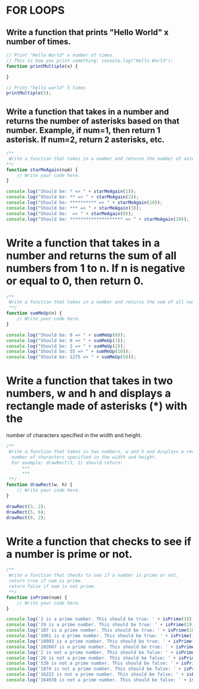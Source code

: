 # FOR LOOPS 

## Write a function that prints "Hello World" x number of times.
```javascript
// Print "Hello World" x number of times.
// This is how you print something: console.log("Hello World"); 
function printMultiple(x) {

}

// Print "hello world" 5 times
printMultiple(5); 
```

## Write a function that takes in a number and returns the number of asterisks based on that number. Example, if num=1, then return 1 asterisk. If num=2, return 2 asterisks, etc.
```javascript
/**
 Write a function that takes in a number and returns the number of asterisks based on that number. Example, if num=1, then return 1 asterisk. If num=2, return 2 asterisks, etc.
**/
function starMeAgain(num) {
    // Write your code here.
}

console.log("Should be: * => " + starMeAgain(1));
console.log("Should be: ** => " + starMeAgain(2));
console.log("Should be: ********** => " + starMeAgain(10));
console.log("Should be: *** => " + starMeAgain(3));
console.log("Should be:  => " + starMeAgain(0));
console.log("Should be: ******************** => " + starMeAgain(20));
```

# Write a function that takes in a number and returns the sum of all numbers from 1 to n. If n is negative or equal to 0, then return 0.
```javascript
/**
 Write a function that takes in a number and returns the sum of all numbers from 1 to n. If n is negative or equal to 0, then return 0.
 **/
function sumMeUp(n) {
    // Write your code here.
}

console.log("Should be: 0 => " + sumMeUp(0));
console.log("Should be: 0 => " + sumMeUp(1));
console.log("Should be: 3 => " + sumMeUp(2));
console.log("Should be: 55 => " + sumMeUp(10));
console.log("Should be: 1275 => " + sumMeUp(50));
```


# Write a function that takes in two numbers, w and h and displays a rectangle made of asterisks (*) with the 
  number of characters specified in the width and height. 
```javascript
/**
 Write a function that takes in two numbers, w and h and displays a rectangle made of asterisks (*) with the 
  number of characters specified in the width and height. 
  For example: drawRect(3, 2) should return:
      ***
      ***
 **/
function drawRect(w, h) {
    // Write your code here.
}

drawRect(3, 2);
drawRect(5, 6);
drawRect(8, 2);
```

# Write a function that checks to see if a number is prime or not.
```javascript
/**
 Write a function that checks to see if a number is prime or not. 
 return true if num is prime.
 return false if num is not prime.
 **/
function isPrime(num) {
    // Write your code here.
}

console.log('3 is a prime number. This should be true: ' + isPrime(3));
console.log('19 is a prime number. This should be true: ' + isPrime(19));
console.log('107 is a prime number. This should be true: ' + isPrime(107));
console.log('1061 is a prime number. This should be true: ' + isPrime(1061));
console.log('10093 is a prime number. This should be true: ' + isPrime(10093));
console.log('102667 is a prime number. This should be true: ' + isPrime(102667));
console.log('2 is not a prime number. This should be false: ' + isPrime(2));
console.log('26 is not a prime number. This should be false: ' + isPrime(26));
console.log('538 is not a prime number. This should be false: ' + isPrime(538));
console.log('1874 is not a prime number. This should be false: ' + isPrime(1874));
console.log('16222 is not a prime number. This should be false: ' + isPrime(16222));
console.log('164938 is not a prime number. This should be false: ' + isPrime(164938));
```
